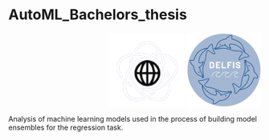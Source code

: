 # AutoML_Bachelors_thesis
<p align = "right">
<img src="mini_mini_logo.png" align="middle" width="150"/> <img src="delfis_logo.png" align="middle" width="150"/>
</p>

Analysis of machine learning models used in the process of building model ensembles for the regression task.  

